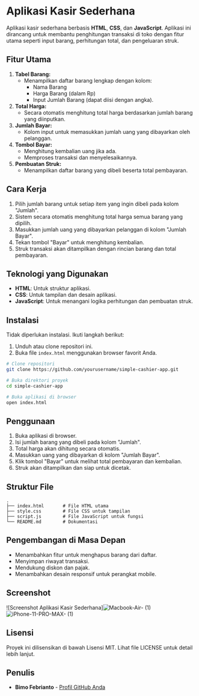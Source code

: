 # Aplikasi Kasir Sederhana

Aplikasi kasir sederhana berbasis **HTML**, **CSS**, dan **JavaScript**. Aplikasi ini dirancang untuk membantu penghitungan transaksi di toko dengan fitur utama seperti input barang, perhitungan total, dan pengeluaran struk.

## Fitur Utama
1. **Tabel Barang:**
   - Menampilkan daftar barang lengkap dengan kolom:
     - Nama Barang
     - Harga Barang (dalam Rp)
     - Input Jumlah Barang (dapat diisi dengan angka).
2. **Total Harga:**
   - Secara otomatis menghitung total harga berdasarkan jumlah barang yang diinputkan.
3. **Jumlah Bayar:**
   - Kolom input untuk memasukkan jumlah uang yang dibayarkan oleh pelanggan.
4. **Tombol Bayar:**
   - Menghitung kembalian uang jika ada.
   - Memproses transaksi dan menyelesaikannya.
5. **Pembuatan Struk:**
   - Menampilkan daftar barang yang dibeli beserta total pembayaran.

## Cara Kerja
1. Pilih jumlah barang untuk setiap item yang ingin dibeli pada kolom "Jumlah".
2. Sistem secara otomatis menghitung total harga semua barang yang dipilih.
3. Masukkan jumlah uang yang dibayarkan pelanggan di kolom "Jumlah Bayar".
4. Tekan tombol "Bayar" untuk menghitung kembalian.
5. Struk transaksi akan ditampilkan dengan rincian barang dan total pembayaran.

## Teknologi yang Digunakan
- **HTML**: Untuk struktur aplikasi.
- **CSS**: Untuk tampilan dan desain aplikasi.
- **JavaScript**: Untuk menangani logika perhitungan dan pembuatan struk.

## Instalasi
Tidak diperlukan instalasi. Ikuti langkah berikut:

1. Unduh atau clone repositori ini.
2. Buka file `index.html` menggunakan browser favorit Anda.

```bash
# Clone repositori
git clone https://github.com/yourusername/simple-cashier-app.git

# Buka direktori proyek
cd simple-cashier-app

# Buka aplikasi di browser
open index.html
```

## Penggunaan
1. Buka aplikasi di browser.
2. Isi jumlah barang yang dibeli pada kolom "Jumlah".
3. Total harga akan dihitung secara otomatis.
4. Masukkan uang yang dibayarkan di kolom "Jumlah Bayar".
5. Klik tombol "Bayar" untuk melihat total pembayaran dan kembalian.
6. Struk akan ditampilkan dan siap untuk dicetak.

## Struktur File
```
.
├── index.html       # File HTML utama
├── style.css        # File CSS untuk tampilan
├── script.js        # File JavaScript untuk fungsi
└── README.md        # Dokumentasi
```

## Pengembangan di Masa Depan
- Menambahkan fitur untuk menghapus barang dari daftar.
- Menyimpan riwayat transaksi.
- Mendukung diskon dan pajak.
- Menambahkan desain responsif untuk perangkat mobile.

## Screenshot
![Screenshot Aplikasi Kasir Sederhana]![Macbook-Air- (1)](https://github.com/user-attachments/assets/8de3c65c-bd9b-4ec3-a989-063eacac3c1f) ![iPhone-11-PRO-MAX- (1)](https://github.com/user-attachments/assets/f8a4b1ff-664b-401a-a76d-2be3b756ba1e)




## Lisensi
Proyek ini dilisensikan di bawah Lisensi MIT. Lihat file LICENSE untuk detail lebih lanjut.

## Penulis
- **Bimo Febrianto** - [Profil GitHub Anda]([https://github.com/yourusername](https://github.com/bimofebrianto))
